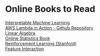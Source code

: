 # Online Books to Read

<a href="https://christophm.github.io/interpretable-ml-book/index.html#summary"> Interpretable Machine Learning  </a> <br>
<a href="https://livebook.manning.com/book/aws-lambda-in-action/chapter-1/20"> AWS Lambda in Action - <a href="https://github.com/danilop/AWS_Lambda_in_Action"> Github Repository </a> </a> <br>
<a href="https://shainarace.github.io/LinearAlgebra/index.html"> Linear Algebra </a> <br>
<a href="https://onlinestatbook.com/2/index.html"> Online Statistics Book </a> <br>
<a href="https://web.stanford.edu/class/psych209/Readings/SuttonBartoIPRLBook2ndEd.pdf"> Reinforcement Learning (Stanford) </a> <br>
<a href="https://christophm.github.io/interpretable-ml-book/interaction.html"> Feature Interaction </a> <br>


